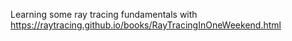 Learning some ray tracing fundamentals with https://raytracing.github.io/books/RayTracingInOneWeekend.html
